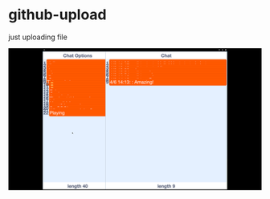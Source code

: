 # github-upload
just uploading file

![image](/./ภาพหน้าจอ%202563-06-04%20เวลา%2014.14.39%20สำเนา.png)

